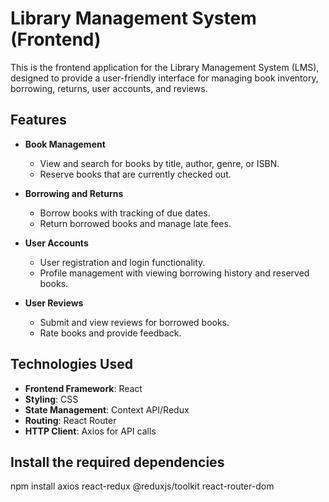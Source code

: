 # Library Management System (Frontend)

This is the frontend application for the Library Management System (LMS), designed to provide a user-friendly interface for managing book inventory, borrowing, returns, user accounts, and reviews.

## Features

- **Book Management**
  - View and search for books by title, author, genre, or ISBN.
  - Reserve books that are currently checked out.
  
- **Borrowing and Returns**
  - Borrow books with tracking of due dates.
  - Return borrowed books and manage late fees.

- **User Accounts**
  - User registration and login functionality.
  - Profile management with viewing borrowing history and reserved books.

- **User Reviews**
  - Submit and view reviews for borrowed books.
  - Rate books and provide feedback.

## Technologies Used

- **Frontend Framework**: React
- **Styling**: CSS
- **State Management**: Context API/Redux
- **Routing**: React Router
- **HTTP Client**: Axios for API calls

## Install the required dependencies

npm install axios react-redux @reduxjs/toolkit react-router-dom

